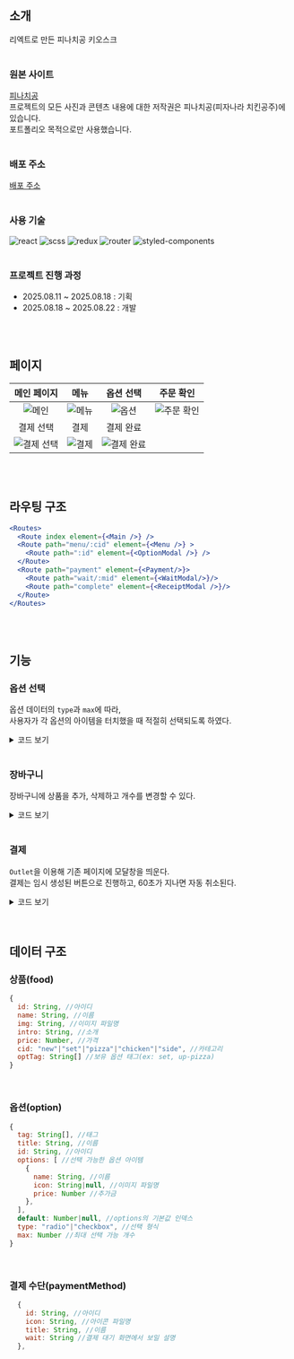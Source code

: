 ## 소개
리엑트로 만든 피나치공 키오스크  
<br>

### 원본 사이트
[피나치공](https://pncg.co.kr/page/sub2.html)   
프로젝트의 모든 사진과 콘텐츠 내용에 대한 저작권은 피나치공(피자나라 치킨공주)에 있습니다.  
포트폴리오 목적으로만 사용했습니다.  
<br>

### 배포 주소
[배포 주소](https://sleeping-gabin.github.io/react-kiosk/)  
<br>

### 사용 기술
![react](https://img.shields.io/badge/React-20232A?style=for-the-badge&logo=react&logoColor=61DAFB)
![scss](https://img.shields.io/badge/Scss-CC6699.svg?style=for-the-badge&logo=sass&logoColor=white)
![redux](https://img.shields.io/badge/Redux-593D88?style=for-the-badge&logo=redux&logoColor=white)
![router](https://img.shields.io/badge/React_Router-CA4245?style=for-the-badge&logo=react-router&logoColor=white)
![styled-components](https://img.shields.io/badge/styled--components-DB7093?style=for-the-badge&logo=styled-components&logoColor=white)  
<br>

### 프로젝트 진행 과정
- 2025.08.11 ~ 2025.08.18 : 기획
- 2025.08.18 ~ 2025.08.22 : 개발  

<br><br>

## 페이지
|메인 페이지   |메뉴   |옵션 선택   |주문 확인|
|:---:|:---:|:---:|:---:|
|![메인](https://github.com/user-attachments/assets/51dc990c-eac6-475a-bbb0-b39c55b60bac) |![메뉴](https://github.com/user-attachments/assets/6056ade3-1c3a-417b-9e64-9387c345c269) |![옵션](https://github.com/user-attachments/assets/f746084b-a41f-44f2-91e6-c8e7ff527916) |![주문 확인](https://github.com/user-attachments/assets/caf6c04a-3b39-4d6e-a044-5c0f2a39938c) |
|결제 선택   |결제   |결제 완료   ||
|![결제 선택](https://github.com/user-attachments/assets/6207319d-3afb-4b84-9352-10f96a16f6be) |![결제](https://github.com/user-attachments/assets/090907e4-4211-452e-a7eb-9c11d5d4fe20) |![결제 완료](https://github.com/user-attachments/assets/23b0d138-b657-4c53-8a1f-4f199b7e3cda) ||

<br><br>

## 라우팅 구조
```jsx
<Routes>
  <Route index element={<Main />} />
  <Route path="menu/:cid" element={<Menu />} >
    <Route path=":id" element={<OptionModal />} />
  </Route>
  <Route path="payment" element={<Payment/>}>
    <Route path="wait/:mid" element={<WaitModal/>}/>
    <Route path="complete" element={<ReceiptModal />}/>
  </Route>
</Routes>
```  

<br><br>

## 기능
### 옵션 선택
옵션 데이터의 `type`과 `max`에 따라,  
사용자가 각 옵션의 아이템을 터치했을 때 적절히 선택되도록 하였다.  

<details>
<summary>코드 보기</summary>

```jsx
// src/components/Options.js

export default function Option(props) {
  const {option, selects, setSelects} = props;
  const [optSelect, setOptSelect] = useState(() => option.options.map((opt, idx) => option.default === idx));

  const handleCheckboxChange = (e, index, item) => {
    const input = e.target;

    if (input.checked) {
      const selectCnt = optSelect.reduce((prev, cur) => prev + cur);

      if (selectCnt >= option.max) {
        optSelect[optSelect.findIndex((val) => val)] = false;
      }
      
      let newArr = [...optSelect];
      newArr[index] = true;
      setOptSelect(newArr);

      setSelects([...selects, {
        title: option.title,
        name: item.name,
        price: item.price
      }]);
    }
    else {
      let newArr = [...optSelect];
      newArr[index] = false;
      setOptSelect(newArr);

      let newSelects = [...selects];
      newSelects.splice(newSelects.findIndex((select) => select.title === option.title && select.name === item.name), 1);
      setSelects(newSelects);
    }
  }

  const handleRadioChange = (e, index, item) => {
    let newArr = option.options.map(() => false);
    newArr[index] = true;
    setOptSelect(newArr);

    let newSelects = [...selects];
    const idx = newSelects.findIndex((select) => select.title === option.title);
    newSelects.splice(idx, 1, {
      title: option.title,
      name: item.name,
      price: item.price
    });
    setSelects(newSelects);
  }

  return (
    <div className="option">
      ...
      <ul>
        {
          option.options.map((item, idx) => 
            <OptionItem 
              // ...
              handleInputChange={option.type==="radio" ? handleRadioChange : handleCheckboxChange} 
              check={optSelect[idx]}
            />
          )
        }
      </ul>
    </div>
  )
}
```
</details>
<br>

### 장바구니
장바구니에 상품을 추가, 삭제하고 개수를 변경할 수 있다.  

<details>
<summary>코드 보기</summary>

```jsx
// src/components/store.js

const orderSlice = createSlice({
  name: "order",
  initialState: {
    cart: [],
    cartId: 0,
    //...
  },
  reducers: {
    decreaseCartCount: (state, action) => {
      let idx = state.cart.findIndex(item => item.id === action.payload);
      state.cart[idx].count--;

      if (state.cart[idx].count <= 0) {
        state.cart.splice(idx, 1);
      }
    },
    changeMethod: (state, action) => { /* ... */ },
    increaseCartCount: (state, action) => { /* ... */ },
    addCartItem: (state, action) => { /* ... */ },
    deleteCartItem: (state, action) => { /* ... */ },
    clearCart: (state) => { /* ... */ },
    clearOrder: (state) => { /* ... */ }
  }
});
```
</details>
<br>

### 결제
`Outlet`을 이용해 기존 페이지에 모달창을 띄운다.  
결제는 임시 생성된 버튼으로 진행하고, 60초가 지나면 자동 취소된다.  

<details>
<summary>코드 보기</summary>

```jsx
// src/components/Payment.js

export default function Payment() {
  return (
    <div className="payment">
      ...
      <PaymentFooter />
      <Outlet />
    </div>
  )
}
```

```jsx
// src/components/WaitModal.js

export default function WaitModal() {
  useEffect(() => {
    const timer = setInterval(() => {
      setTime(time => time - 1);
    }, 1000);

    const end = setTimeout(() => {
      clearInterval(timer);
    }, 60000);

    const close = setTimeout(() => {
      navigate(-1);
    }, 65000);

    return () => {
      clearInterval(timer);
      clearTimeout(end);
      clearTimeout(close);
    }
  }, [navigate]);

  // ...

  return (
    <div className="modal-bg">
      ...
    </div>
  )
}
```
</details>
<br><br>

## 데이터 구조
### 상품(food)
```js
{
  id: String, //아이디
  name: String, //이름
  img: String, //이미지 파일명
  intro: String, //소개
  price: Number, //가격
  cid: "new"|"set"|"pizza"|"chicken"|"side", //카테고리
  optTag: String[] //보유 옵션 태그(ex: set, up-pizza)
}
```
<br>

### 옵션(option)
```js
{
  tag: String[], //태그
  title: String, //이름
  id: String, //아이디
  options: [ //선택 가능한 옵션 아이템
    {
      name: String, //이름
      icon: String|null, //이미지 파일명
      price: Number //추가금
    }, 
  ],
  default: Number|null, //options의 기본값 인덱스
  type: "radio"|"checkbox", //선택 형식
  max: Number //최대 선택 가능 개수
}
```
<br>

### 결제 수단(paymentMethod)
```js
  {
    id: String, //아이디
    icon: String, //아이콘 파일명
    title: String, //이름
    wait: String //결제 대기 화면에서 보일 설명
  },
```